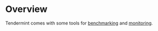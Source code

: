 # Overview

Tendermint comes with some tools for [benchmarking](./benchmarking.md)
and [monitoring](./monitoring.md).

